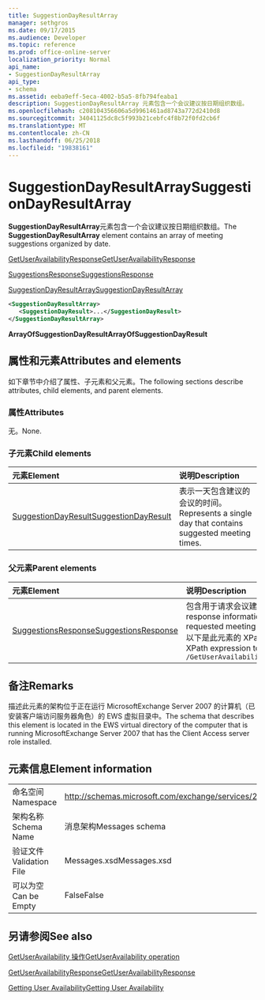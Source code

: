```yaml
---
title: SuggestionDayResultArray
manager: sethgros
ms.date: 09/17/2015
ms.audience: Developer
ms.topic: reference
ms.prod: office-online-server
localization_priority: Normal
api_name:
- SuggestionDayResultArray
api_type:
- schema
ms.assetid: eeba9eff-5eca-4002-b5a5-8fb794feaba1
description: SuggestionDayResultArray 元素包含一个会议建议按日期组织数组。
ms.openlocfilehash: c208104356606a5d9961461ad8743a772d2410d8
ms.sourcegitcommit: 34041125dc8c5f993b21cebfc4f8b72f0fd2cb6f
ms.translationtype: MT
ms.contentlocale: zh-CN
ms.lasthandoff: 06/25/2018
ms.locfileid: "19838161"
---
```

# <a name="suggestiondayresultarray"></a><span data-ttu-id="d41f8-103">SuggestionDayResultArray</span><span class="sxs-lookup"><span data-stu-id="d41f8-103">SuggestionDayResultArray</span></span>

<span data-ttu-id="d41f8-104">**SuggestionDayResultArray**元素包含一个会议建议按日期组织数组。</span><span class="sxs-lookup"><span data-stu-id="d41f8-104">The **SuggestionDayResultArray** element contains an array of meeting suggestions organized by date.</span></span> 
  
[<span data-ttu-id="d41f8-105">GetUserAvailabilityResponse</span><span class="sxs-lookup"><span data-stu-id="d41f8-105">GetUserAvailabilityResponse</span></span>](getuseravailabilityresponse.md)
  
[<span data-ttu-id="d41f8-106">SuggestionsResponse</span><span class="sxs-lookup"><span data-stu-id="d41f8-106">SuggestionsResponse</span></span>](suggestionsresponse.md)
  
[<span data-ttu-id="d41f8-107">SuggestionDayResultArray</span><span class="sxs-lookup"><span data-stu-id="d41f8-107">SuggestionDayResultArray</span></span>](suggestiondayresultarray.md)
  
```xml
<SuggestionDayResultArray>
   <SuggestionDayResult>...</SuggestionDayResult>
</SuggestionDayResultArray>
```

 <span data-ttu-id="d41f8-108">**ArrayOfSuggestionDayResult**</span><span class="sxs-lookup"><span data-stu-id="d41f8-108">**ArrayOfSuggestionDayResult**</span></span>
## <a name="attributes-and-elements"></a><span data-ttu-id="d41f8-109">属性和元素</span><span class="sxs-lookup"><span data-stu-id="d41f8-109">Attributes and elements</span></span>

<span data-ttu-id="d41f8-110">如下章节中介绍了属性、子元素和父元素。</span><span class="sxs-lookup"><span data-stu-id="d41f8-110">The following sections describe attributes, child elements, and parent elements.</span></span>
  
### <a name="attributes"></a><span data-ttu-id="d41f8-111">属性</span><span class="sxs-lookup"><span data-stu-id="d41f8-111">Attributes</span></span>

<span data-ttu-id="d41f8-112">无。</span><span class="sxs-lookup"><span data-stu-id="d41f8-112">None.</span></span>
  
### <a name="child-elements"></a><span data-ttu-id="d41f8-113">子元素</span><span class="sxs-lookup"><span data-stu-id="d41f8-113">Child elements</span></span>

|<span data-ttu-id="d41f8-114">**元素**</span><span class="sxs-lookup"><span data-stu-id="d41f8-114">**Element**</span></span>|<span data-ttu-id="d41f8-115">**说明**</span><span class="sxs-lookup"><span data-stu-id="d41f8-115">**Description**</span></span>|
|:-----|:-----|
|[<span data-ttu-id="d41f8-116">SuggestionDayResult</span><span class="sxs-lookup"><span data-stu-id="d41f8-116">SuggestionDayResult</span></span>](suggestiondayresult.md) <br/> |<span data-ttu-id="d41f8-117">表示一天包含建议的会议的时间。</span><span class="sxs-lookup"><span data-stu-id="d41f8-117">Represents a single day that contains suggested meeting times.</span></span>  <br/> |
   
### <a name="parent-elements"></a><span data-ttu-id="d41f8-118">父元素</span><span class="sxs-lookup"><span data-stu-id="d41f8-118">Parent elements</span></span>

|<span data-ttu-id="d41f8-119">**元素**</span><span class="sxs-lookup"><span data-stu-id="d41f8-119">**Element**</span></span>|<span data-ttu-id="d41f8-120">**说明**</span><span class="sxs-lookup"><span data-stu-id="d41f8-120">**Description**</span></span>|
|:-----|:-----|
|[<span data-ttu-id="d41f8-121">SuggestionsResponse</span><span class="sxs-lookup"><span data-stu-id="d41f8-121">SuggestionsResponse</span></span>](suggestionsresponse.md) <br/> |<span data-ttu-id="d41f8-122">包含用于请求会议建议响应信息和建议的数据</span><span class="sxs-lookup"><span data-stu-id="d41f8-122">Contains response information and suggestion data for requested meeting suggestions</span></span>  <br/> <span data-ttu-id="d41f8-123">以下是此元素的 XPath 表达式：</span><span class="sxs-lookup"><span data-stu-id="d41f8-123">The following is the XPath expression to this element:</span></span>  <br/>  `/GetUserAvailabilityResponse/SuggestionsResponse` <br/> |
   
## <a name="remarks"></a><span data-ttu-id="d41f8-124">备注</span><span class="sxs-lookup"><span data-stu-id="d41f8-124">Remarks</span></span>

<span data-ttu-id="d41f8-125">描述此元素的架构位于正在运行 MicrosoftExchange Server 2007 的计算机（已安装客户端访问服务器角色）的 EWS 虚拟目录中。</span><span class="sxs-lookup"><span data-stu-id="d41f8-125">The schema that describes this element is located in the EWS virtual directory of the computer that is running MicrosoftExchange Server 2007 that has the Client Access server role installed.</span></span>
  
## <a name="element-information"></a><span data-ttu-id="d41f8-126">元素信息</span><span class="sxs-lookup"><span data-stu-id="d41f8-126">Element information</span></span>

|||
|:-----|:-----|
|<span data-ttu-id="d41f8-127">命名空间</span><span class="sxs-lookup"><span data-stu-id="d41f8-127">Namespace</span></span>  <br/> |http://schemas.microsoft.com/exchange/services/2006/messages  <br/> |
|<span data-ttu-id="d41f8-128">架构名称</span><span class="sxs-lookup"><span data-stu-id="d41f8-128">Schema Name</span></span>  <br/> |<span data-ttu-id="d41f8-129">消息架构</span><span class="sxs-lookup"><span data-stu-id="d41f8-129">Messages schema</span></span>  <br/> |
|<span data-ttu-id="d41f8-130">验证文件</span><span class="sxs-lookup"><span data-stu-id="d41f8-130">Validation File</span></span>  <br/> |<span data-ttu-id="d41f8-131">Messages.xsd</span><span class="sxs-lookup"><span data-stu-id="d41f8-131">Messages.xsd</span></span>  <br/> |
|<span data-ttu-id="d41f8-132">可以为空</span><span class="sxs-lookup"><span data-stu-id="d41f8-132">Can be Empty</span></span>  <br/> |<span data-ttu-id="d41f8-133">False</span><span class="sxs-lookup"><span data-stu-id="d41f8-133">False</span></span>  <br/> |
   
## <a name="see-also"></a><span data-ttu-id="d41f8-134">另请参阅</span><span class="sxs-lookup"><span data-stu-id="d41f8-134">See also</span></span>



[<span data-ttu-id="d41f8-135">GetUserAvailability 操作</span><span class="sxs-lookup"><span data-stu-id="d41f8-135">GetUserAvailability operation</span></span>](getuseravailability-operation.md)
  
[<span data-ttu-id="d41f8-136">GetUserAvailabilityResponse</span><span class="sxs-lookup"><span data-stu-id="d41f8-136">GetUserAvailabilityResponse</span></span>](getuseravailabilityresponse.md)


[<span data-ttu-id="d41f8-137">Getting User Availability</span><span class="sxs-lookup"><span data-stu-id="d41f8-137">Getting User Availability</span></span>](http://msdn.microsoft.com/library/d4133fcb-9b0f-4e6b-aadf-a389da83516a%28Office.15%29.aspx)

